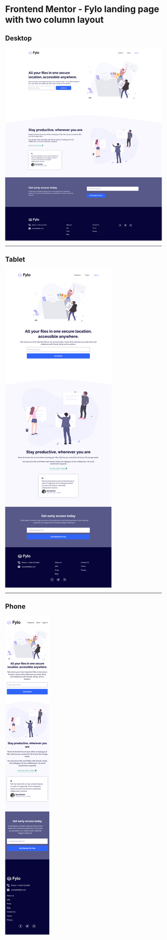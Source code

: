 # Frontend Mentor - Fylo landing page with two column layout

## Desktop

![Design Desktop](./design/desktop.png)

---

## Tablet

![Design Tablet](./design/tablet.png)

---

## Phone

![Design Phone](./design/phone.png)
